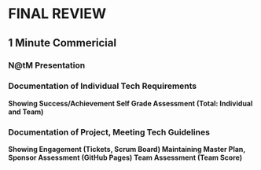 # FINAL REVIEW

## 1 Minute Commericial

### N@tM Presentation

### Documentation of Individual Tech Requirements
**Showing Success/Achievement
Self Grade Assessment (Total: Individual and Team)**

### Documentation of Project, Meeting Tech Guidelines
**Showing Engagement (Tickets, Scrum Board)
Maintaining Master Plan,
Sponsor Assessment (GitHub Pages)
Team Assessment (Team Score)**
